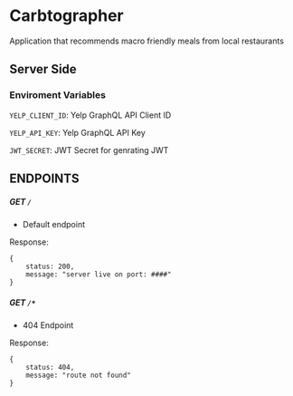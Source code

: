# Carbtographer
Application that recommends macro friendly meals from local restaurants 


## Server Side

### Enviroment Variables

`YELP_CLIENT_ID`: Yelp GraphQL API Client ID

`YELP_API_KEY`: Yelp GraphQL API Key

`JWT_SECRET`: JWT Secret for genrating JWT

## ENDPOINTS

##### GET `/`

- Default endpoint

Response:
```
{
    status: 200,
    message: "server live on port: ####"
}
```

##### GET `/*`

- 404 Endpoint

Response:
```
{
    status: 404,
    message: "route not found"
}
```